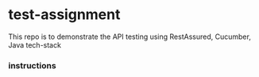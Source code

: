 # test-assignment
This repo is to demonstrate the API testing using RestAssured, Cucumber, Java tech-stack

### instructions
